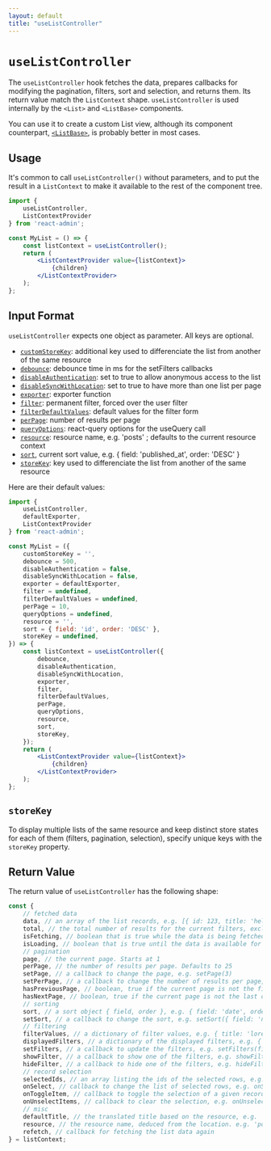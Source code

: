 ```yaml
---
layout: default
title: "useListController"
---
```


# `useListController`

The `useListController` hook fetches the data, prepares callbacks for modifying the pagination, filters, sort and selection, and returns them. Its return value match the `ListContext` shape. `useListController` is used internally by the `<List>` and `<ListBase>` components.

You can use it to create a custom List view, although its component counterpart, [`<ListBase>`](./ListBase.md), is probably better in most cases. 

## Usage

It's common to call `useListController()` without parameters, and to put the result in a `ListContext` to make it available to the rest of the component tree.

```jsx
import { 
    useListController,
    ListContextProvider
} from 'react-admin';

const MyList = () => {
    const listContext = useListController();
    return (
        <ListContextProvider value={listContext}>
            {children}
        </ListContextProvider>
    );
};
```

## Input Format

`useListController` expects one object as parameter. All keys are optional.

* [`customStoreKey`](#customStoreKey): additional key used to differenciate the list from another of the same resource
* [`debounce`](./List.md#debounce): debounce time in ms for the setFilters callbacks
* [`disableAuthentication`](./List.md#disableauthentication): set to true to allow anonymous access to the list
* [`disableSyncWithLocation`](./List.md#disablesyncwithlocation): set to true to have more than one list per page
* [`exporter`](./List.md#exporter): exporter function
* [`filter`](./List.md#filter-permanent-filter): permanent filter, forced over the user filter
* [`filterDefaultValues`](./List.md#filterdefaultvalues): default values for the filter form
* [`perPage`](./List.md#perpage-pagination-size): number of results per page
* [`queryOptions`](./List.md#queryoptions): react-query options for the useQuery call
* [`resource`](./List.md#resource): resource name, e.g. 'posts' ; defaults to the current resource context
* [`sort`](./List.md#sort-default-sort-field--order), current sort value, e.g. { field: 'published_at', order: 'DESC' }
* [`storeKey`](#storeKey): key used to differenciate the list from another of the same resource

Here are their default values:

```jsx
import {  
    useListController,
    defaultExporter,
    ListContextProvider
} from 'react-admin';

const MyList = ({
    customStoreKey = '',
    debounce = 500,
    disableAuthentication = false,
    disableSyncWithLocation = false,
    exporter = defaultExporter,
    filter = undefined,
    filterDefaultValues = undefined,
    perPage = 10,
    queryOptions = undefined,
    resource = '',
    sort = { field: 'id', order: 'DESC' },
    storeKey = undefined,
}) => {
    const listContext = useListController({
        debounce,
        disableAuthentication,
        disableSyncWithLocation,
        exporter,
        filter,
        filterDefaultValues,
        perPage,
        queryOptions,
        resource,
        sort,
        storeKey,
    });
    return (
        <ListContextProvider value={listContext}>
            {children}
        </ListContextProvider>
    );
};
```

## `storeKey`

To display multiple lists of the same resource and keep distinct store states for each of them (filters, pagination, selection), specify unique keys with the `storeKey` property.

## Return Value

The return value of `useListController` has the following shape:

```js
const {
    // fetched data
    data, // an array of the list records, e.g. [{ id: 123, title: 'hello world' }, { ... }]
    total, // the total number of results for the current filters, excluding pagination. Useful to build the pagination controls, e.g. 23      
    isFetching, // boolean that is true while the data is being fetched, and false once the data is fetched
    isLoading, // boolean that is true until the data is available for the first time
    // pagination
    page, // the current page. Starts at 1
    perPage, // the number of results per page. Defaults to 25
    setPage, // a callback to change the page, e.g. setPage(3)
    setPerPage, // a callback to change the number of results per page, e.g. setPerPage(25)
    hasPreviousPage, // boolean, true if the current page is not the first one
    hasNextPage, // boolean, true if the current page is not the last one
    // sorting
    sort, // a sort object { field, order }, e.g. { field: 'date', order: 'DESC' }
    setSort, // a callback to change the sort, e.g. setSort({ field: 'name', order: 'ASC' })
    // filtering
    filterValues, // a dictionary of filter values, e.g. { title: 'lorem', nationality: 'fr' }
    displayedFilters, // a dictionary of the displayed filters, e.g. { title: true, nationality: true }
    setFilters, // a callback to update the filters, e.g. setFilters(filters, displayedFilters)
    showFilter, // a callback to show one of the filters, e.g. showFilter('title', defaultValue)
    hideFilter, // a callback to hide one of the filters, e.g. hideFilter('title')
    // record selection
    selectedIds, // an array listing the ids of the selected rows, e.g. [123, 456]
    onSelect, // callback to change the list of selected rows, e.g. onSelect([456, 789])
    onToggleItem, // callback to toggle the selection of a given record based on its id, e.g. onToggleItem(456)
    onUnselectItems, // callback to clear the selection, e.g. onUnselectItems();
    // misc
    defaultTitle, // the translated title based on the resource, e.g. 'Posts'
    resource, // the resource name, deduced from the location. e.g. 'posts'
    refetch, // callback for fetching the list data again
} = listContext;
```
